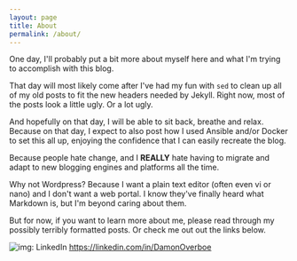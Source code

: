 ```yaml
---
layout: page
title: About
permalink: /about/
---
```


One day, I'll probably put a bit more about myself here and what I'm trying to accomplish
with this blog.

That day will most likely come after I've had my fun with `sed` to clean up all of my
old posts to fit the new headers needed by Jekyll. Right now, most of the posts look a little
ugly. Or a lot ugly.

And hopefully on that day, I will be able to sit back, breathe and relax. Because on that
day, I expect to also post how I used Ansible and/or Docker to set this all up, enjoying
the confidence that I can easily recreate the blog.

Because people hate change, and I **REALLY** hate having to migrate and adapt to new blogging
engines and platforms all the time.

Why not Wordpress? Because I want a plain text editor (often even vi or nano) and I don't
want a web portal. I know they've finally heard what Markdown is, but I'm beyond caring about
them.

But for now, if you want to learn more about me, please read through my possibly terribly
formatted posts. Or check me out out the links below.

![img: LinkedIn](https://www.linkedin.com/?trk=nav_logo) <https://linkedin.com/in/DamonOverboe>
